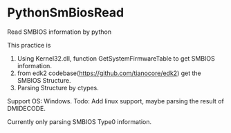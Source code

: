 # PythonSmBiosRead
Read SMBIOS information by python

This practice is
1. Using Kernel32.dll, function GetSystemFirmwareTable to get SMBIOS information.
2. from edk2 codebase(https://github.com/tianocore/edk2) get the SMBIOS Structure.
3. Parsing Structure by ctypes.

Support OS: Windows.
Todo: Add linux support, maybe parsing the result of DMIDECODE.

Currently only parsing SMBIOS Type0 information.
